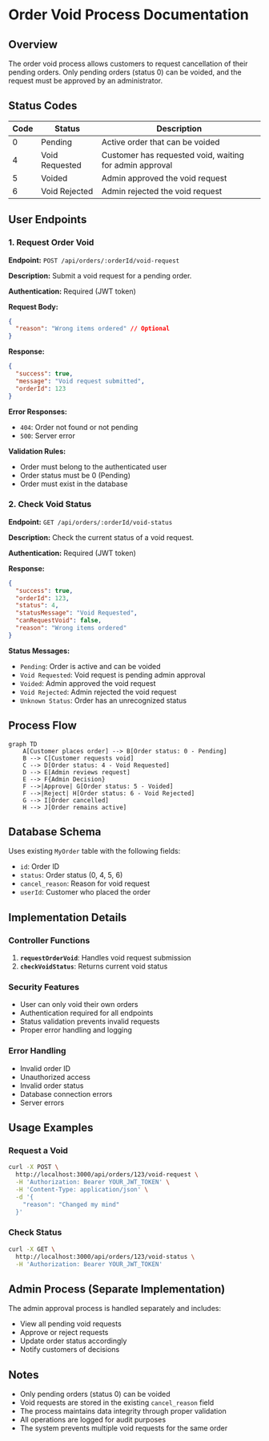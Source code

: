 # Order Void Process Documentation

## Overview
The order void process allows customers to request cancellation of their pending orders. Only pending orders (status 0) can be voided, and the request must be approved by an administrator.

## Status Codes
| Code | Status | Description |
|------|--------|-------------|
| 0 | Pending | Active order that can be voided |
| 4 | Void Requested | Customer has requested void, waiting for admin approval |
| 5 | Voided | Admin approved the void request |
| 6 | Void Rejected | Admin rejected the void request |

## User Endpoints

### 1. Request Order Void
**Endpoint:** `POST /api/orders/:orderId/void-request`

**Description:** Submit a void request for a pending order.

**Authentication:** Required (JWT token)

**Request Body:**
```json
{
  "reason": "Wrong items ordered" // Optional
}
```

**Response:**
```json
{
  "success": true,
  "message": "Void request submitted",
  "orderId": 123
}
```

**Error Responses:**
- `404`: Order not found or not pending
- `500`: Server error

**Validation Rules:**
- Order must belong to the authenticated user
- Order status must be 0 (Pending)
- Order must exist in the database

### 2. Check Void Status
**Endpoint:** `GET /api/orders/:orderId/void-status`

**Description:** Check the current status of a void request.

**Authentication:** Required (JWT token)

**Response:**
```json
{
  "success": true,
  "orderId": 123,
  "status": 4,
  "statusMessage": "Void Requested",
  "canRequestVoid": false,
  "reason": "Wrong items ordered"
}
```

**Status Messages:**
- `Pending`: Order is active and can be voided
- `Void Requested`: Void request is pending admin approval
- `Voided`: Admin approved the void request
- `Void Rejected`: Admin rejected the void request
- `Unknown Status`: Order has an unrecognized status

## Process Flow

```mermaid
graph TD
    A[Customer places order] --> B[Order status: 0 - Pending]
    B --> C[Customer requests void]
    C --> D[Order status: 4 - Void Requested]
    D --> E[Admin reviews request]
    E --> F{Admin Decision}
    F -->|Approve| G[Order status: 5 - Voided]
    F -->|Reject| H[Order status: 6 - Void Rejected]
    G --> I[Order cancelled]
    H --> J[Order remains active]
```

## Database Schema
Uses existing `MyOrder` table with the following fields:
- `id`: Order ID
- `status`: Order status (0, 4, 5, 6)
- `cancel_reason`: Reason for void request
- `userId`: Customer who placed the order

## Implementation Details

### Controller Functions
1. **`requestOrderVoid`**: Handles void request submission
2. **`checkVoidStatus`**: Returns current void status

### Security Features
- User can only void their own orders
- Authentication required for all endpoints
- Status validation prevents invalid requests
- Proper error handling and logging

### Error Handling
- Invalid order ID
- Unauthorized access
- Invalid order status
- Database connection errors
- Server errors

## Usage Examples

### Request a Void
```bash
curl -X POST \
  http://localhost:3000/api/orders/123/void-request \
  -H 'Authorization: Bearer YOUR_JWT_TOKEN' \
  -H 'Content-Type: application/json' \
  -d '{
    "reason": "Changed my mind"
  }'
```

### Check Status
```bash
curl -X GET \
  http://localhost:3000/api/orders/123/void-status \
  -H 'Authorization: Bearer YOUR_JWT_TOKEN'
```

## Admin Process (Separate Implementation)
The admin approval process is handled separately and includes:
- View all pending void requests
- Approve or reject requests
- Update order status accordingly
- Notify customers of decisions

## Notes
- Only pending orders (status 0) can be voided
- Void requests are stored in the existing `cancel_reason` field
- The process maintains data integrity through proper validation
- All operations are logged for audit purposes
- The system prevents multiple void requests for the same order 